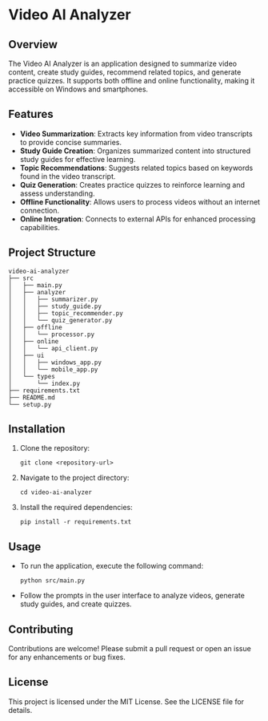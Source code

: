 # Video AI Analyzer

## Overview
The Video AI Analyzer is an application designed to summarize video content, create study guides, recommend related topics, and generate practice quizzes. It supports both offline and online functionality, making it accessible on Windows and smartphones.

## Features
- **Video Summarization**: Extracts key information from video transcripts to provide concise summaries.
- **Study Guide Creation**: Organizes summarized content into structured study guides for effective learning.
- **Topic Recommendations**: Suggests related topics based on keywords found in the video transcript.
- **Quiz Generation**: Creates practice quizzes to reinforce learning and assess understanding.
- **Offline Functionality**: Allows users to process videos without an internet connection.
- **Online Integration**: Connects to external APIs for enhanced processing capabilities.

## Project Structure
```
video-ai-analyzer
├── src
│   ├── main.py
│   ├── analyzer
│   │   ├── summarizer.py
│   │   ├── study_guide.py
│   │   ├── topic_recommender.py
│   │   └── quiz_generator.py
│   ├── offline
│   │   └── processor.py
│   ├── online
│   │   └── api_client.py
│   ├── ui
│   │   ├── windows_app.py
│   │   └── mobile_app.py
│   └── types
│       └── index.py
├── requirements.txt
├── README.md
└── setup.py
```

## Installation
1. Clone the repository:
   ```
   git clone <repository-url>
   ```
2. Navigate to the project directory:
   ```
   cd video-ai-analyzer
   ```
3. Install the required dependencies:
   ```
   pip install -r requirements.txt
   ```

## Usage
- To run the application, execute the following command:
  ```
  python src/main.py
  ```
- Follow the prompts in the user interface to analyze videos, generate study guides, and create quizzes.

## Contributing
Contributions are welcome! Please submit a pull request or open an issue for any enhancements or bug fixes.

## License
This project is licensed under the MIT License. See the LICENSE file for details.